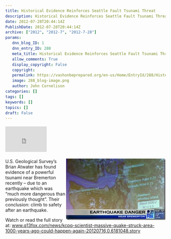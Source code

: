 ```yaml
---
title: Historical Evidence Reinforces Seattle Fault Tsunami Threat
description: Historical Evidence Reinforces Seattle Fault Tsunami Threat
date: 2012-07-28T20:44:14Z
PublishDate: 2012-07-28T20:44:14Z
archive: ["2012", "2012-7", "2012-7-28"]
params:
   dnn_blog_ID: 1
   dnn_entry_ID: 288
   meta_title: Historical Evidence Reinforces Seattle Fault Tsunami Threat
   allow_comments: True
   display_copyright: False
   copyright: 
   permalink: https://vashonbeprepared.org/en-us/Home/EntryId/288/Historical-Evidence-Reinforces-Seattle-Fault-Tsunami-Threat
   image: 288_blog-image.png
   author: John Cornelison
categories: []
tags: []
keywords: []
topics: []
draft: False
---
```


<div class="wlWriterHeaderFooter" style="float:none; margin:0px; padding:4px 0px 4px 0px;"><iframe src="http://www.facebook.com/widgets/like.php?href=http://vashonbeprepared.org/News/Blogs/VashonPreparedness/tabid/164/EntryId/288/Historical-Evidence-Reinforces-Seattle-Fault-Tsunami-Threat.aspx" scrolling="no" frameborder="0" style="border:none; width:130px; height:80px"></iframe></div><p><a href="/images/dnnBlog/1/288/Windows-Live-Writer-Threat-of-Tsunami-from-Seattle-Fault-Rei_BBEE-LocalFaults.800x490_2.jpg"><img style="background-image: none; border-bottom: 0px; border-left: 0px; padding-left: 0px; padding-right: 0px; display: inline; float: right; border-top: 0px; border-right: 0px; padding-top: 0px" title="LocalFaults.800x490" border="0" alt="LocalFaults.800x490" align="right" src="/images/dnnBlog/1/288/Windows-Live-Writer-Threat-of-Tsunami-from-Seattle-Fault-Rei_BBEE-LocalFaults.800x490_thumb.jpg" width="313" height="193" /></a>U.S. Geological Survey’s Brian Atwater has found evidence of a powerful tsunami near Bremerton recently – due to an earthquake which was “much more dangerous than previously thought”. Their conclusion: climb to safety after an earthquake.</p>  <p>Watch or read the full story at: <a href="http://www.q13fox.com/news/kcpq-scientist-massive-quake-struck-area-1000-years-ago-could-happen-again-20120716,0,6181048.story">www.q13fox.com/news/kcpq-scientist-massive-quake-struck-area-1000-years-ago-could-happen-again-20120716,0,6181048.story</a></p>
